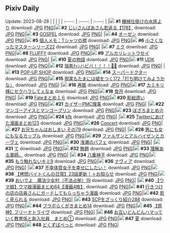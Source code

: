 ## Pixiv Daily
Update: 2023-08-28
|      |      |      |
| :----: | :----: | :----: |
|![](https://pixiv.microyu.workers.dev/c/240x480/img-master/img/2023/08/26/00/00/43/111157207_p0_master1200.jpg) **#1** [機械仕掛けの水底より](https://www.pixiv.net/artworks/111157207) download: [JPG](https://pixiv.microyu.workers.dev/img-original/img/2023/08/26/00/00/43/111157207_p0.jpg) [PNG](https://pixiv.microyu.workers.dev/img-original/img/2023/08/26/00/00/43/111157207_p0.png)|![](https://pixiv.microyu.workers.dev/c/240x480/img-master/img/2023/08/26/11/26/09/111168008_p0_master1200.jpg) **#2** [じいさんばあさん若返る【178】](https://www.pixiv.net/artworks/111168008) download: [JPG](https://pixiv.microyu.workers.dev/img-original/img/2023/08/26/11/26/09/111168008_p0.jpg) [PNG](https://pixiv.microyu.workers.dev/img-original/img/2023/08/26/11/26/09/111168008_p0.png)|![](https://pixiv.microyu.workers.dev/c/240x480/img-master/img/2023/08/26/00/21/40/111158204_p0_master1200.jpg) **#3** [GOSPEL](https://www.pixiv.net/artworks/111158204) download: [JPG](https://pixiv.microyu.workers.dev/img-original/img/2023/08/26/00/21/40/111158204_p0.jpg) [PNG](https://pixiv.microyu.workers.dev/img-original/img/2023/08/26/00/21/40/111158204_p0.png)|
|![](https://pixiv.microyu.workers.dev/c/240x480/img-master/img/2023/08/27/00/01/56/111187345_p0_master1200.jpg) **#4** [オーゼン](https://www.pixiv.net/artworks/111187345) download: [JPG](https://pixiv.microyu.workers.dev/img-original/img/2023/08/27/00/01/56/111187345_p0.jpg) [PNG](https://pixiv.microyu.workers.dev/img-original/img/2023/08/27/00/01/56/111187345_p0.png)|![](https://pixiv.microyu.workers.dev/c/240x480/img-master/img/2023/08/26/07/00/23/111164182_p0_master1200.jpg) **#5** [個人メモ：Tシャツの襟](https://www.pixiv.net/artworks/111164182) download: [JPG](https://pixiv.microyu.workers.dev/img-original/img/2023/08/26/07/00/23/111164182_p0.jpg) [PNG](https://pixiv.microyu.workers.dev/img-original/img/2023/08/26/07/00/23/111164182_p0.png)|![](https://pixiv.microyu.workers.dev/c/240x480/img-master/img/2023/08/27/22/23/21/111217156_p0_master1200.jpg) **#6** [小さくなったマスターシリーズ22](https://www.pixiv.net/artworks/111217156) download: [JPG](https://pixiv.microyu.workers.dev/img-original/img/2023/08/27/22/23/21/111217156_p0.jpg) [PNG](https://pixiv.microyu.workers.dev/img-original/img/2023/08/27/22/23/21/111217156_p0.png)|
|![](https://pixiv.microyu.workers.dev/c/240x480/img-master/img/2023/08/26/01/52/25/111160358_p0_master1200.jpg) **#7** [ミク](https://www.pixiv.net/artworks/111160358) download: [JPG](https://pixiv.microyu.workers.dev/img-original/img/2023/08/26/01/52/25/111160358_p0.jpg) [PNG](https://pixiv.microyu.workers.dev/img-original/img/2023/08/26/01/52/25/111160358_p0.png)|![](https://pixiv.microyu.workers.dev/c/240x480/img-master/img/2023/08/27/00/00/15/111187131_p0_master1200.jpg) **#8** [FLUFFY](https://www.pixiv.net/artworks/111187131) download: [JPG](https://pixiv.microyu.workers.dev/img-original/img/2023/08/27/00/00/15/111187131_p0.jpg) [PNG](https://pixiv.microyu.workers.dev/img-original/img/2023/08/27/00/00/15/111187131_p0.png)|![](https://pixiv.microyu.workers.dev/c/240x480/img-master/img/2023/08/27/19/45/02/111211213_p0_master1200.jpg) **#9** [アルカリレットウセイ](https://www.pixiv.net/artworks/111211213) download: [JPG](https://pixiv.microyu.workers.dev/img-original/img/2023/08/27/19/45/02/111211213_p0.jpg) [PNG](https://pixiv.microyu.workers.dev/img-original/img/2023/08/27/19/45/02/111211213_p0.png)|
|![](https://pixiv.microyu.workers.dev/c/240x480/img-master/img/2023/08/27/18/19/48/111208603_p0_master1200.jpg) **#10** [夏の物語](https://www.pixiv.net/artworks/111208603) download: [JPG](https://pixiv.microyu.workers.dev/img-original/img/2023/08/27/18/19/48/111208603_p0.jpg) [PNG](https://pixiv.microyu.workers.dev/img-original/img/2023/08/27/18/19/48/111208603_p0.png)|![](https://pixiv.microyu.workers.dev/c/240x480/img-master/img/2023/08/26/22/31/59/111184205_p0_master1200.jpg) **#11** [UDK](https://www.pixiv.net/artworks/111184205) download: [JPG](https://pixiv.microyu.workers.dev/img-original/img/2023/08/26/22/31/59/111184205_p0.jpg) [PNG](https://pixiv.microyu.workers.dev/img-original/img/2023/08/26/22/31/59/111184205_p0.png)|![](https://pixiv.microyu.workers.dev/c/240x480/img-master/img/2023/08/27/00/00/02/111187081_p0_master1200.jpg) **#12** [瑞希ﾁｬﾝハピバ！！！！🎂🎉](https://www.pixiv.net/artworks/111187081) download: [JPG](https://pixiv.microyu.workers.dev/img-original/img/2023/08/27/00/00/02/111187081_p0.jpg) [PNG](https://pixiv.microyu.workers.dev/img-original/img/2023/08/27/00/00/02/111187081_p0.png)|
|![](https://pixiv.microyu.workers.dev/c/240x480/img-master/img/2023/08/26/09/05/47/111165841_p0_master1200.jpg) **#13** [POP-UP SHOP](https://www.pixiv.net/artworks/111165841) download: [JPG](https://pixiv.microyu.workers.dev/img-original/img/2023/08/26/09/05/47/111165841_p0.jpg) [PNG](https://pixiv.microyu.workers.dev/img-original/img/2023/08/26/09/05/47/111165841_p0.png)|![](https://pixiv.microyu.workers.dev/c/240x480/img-master/img/2023/08/27/00/19/22/111188201_p0_master1200.jpg) **#14** [スーパードクター](https://www.pixiv.net/artworks/111188201) download: [JPG](https://pixiv.microyu.workers.dev/img-original/img/2023/08/27/00/19/22/111188201_p0.jpg) [PNG](https://pixiv.microyu.workers.dev/img-original/img/2023/08/27/00/19/22/111188201_p0.png)|![](https://pixiv.microyu.workers.dev/c/240x480/img-master/img/2023/08/27/18/31/48/111207942_p0_master1200.jpg) **#15** [現実もたまには嘘をつく172「打ち明けてみようかな」](https://www.pixiv.net/artworks/111207942) download: [JPG](https://pixiv.microyu.workers.dev/img-original/img/2023/08/27/18/31/48/111207942_p0.jpg) [PNG](https://pixiv.microyu.workers.dev/img-original/img/2023/08/27/18/31/48/111207942_p0.png)|
|![](https://pixiv.microyu.workers.dev/c/240x480/img-master/img/2023/08/27/00/13/03/111187967_p0_master1200.jpg) **#16** [再販](https://www.pixiv.net/artworks/111187967) download: [JPG](https://pixiv.microyu.workers.dev/img-original/img/2023/08/27/00/13/03/111187967_p0.jpg) [PNG](https://pixiv.microyu.workers.dev/img-original/img/2023/08/27/00/13/03/111187967_p0.png)|![](https://pixiv.microyu.workers.dev/c/240x480/img-master/img/2023/08/26/19/01/56/111177746_p0_master1200.jpg) **#17** [カミキリ様にセクハラしてぇなぁ](https://www.pixiv.net/artworks/111177746) download: [JPG](https://pixiv.microyu.workers.dev/img-original/img/2023/08/26/19/01/56/111177746_p0.jpg) [PNG](https://pixiv.microyu.workers.dev/img-original/img/2023/08/26/19/01/56/111177746_p0.png)|![](https://pixiv.microyu.workers.dev/c/240x480/img-master/img/2023/08/26/00/00/10/111157119_p0_master1200.jpg) **#18** [食月](https://www.pixiv.net/artworks/111157119) download: [JPG](https://pixiv.microyu.workers.dev/img-original/img/2023/08/26/00/00/10/111157119_p0.jpg) [PNG](https://pixiv.microyu.workers.dev/img-original/img/2023/08/26/00/00/10/111157119_p0.png)|
|![](https://pixiv.microyu.workers.dev/c/240x480/img-master/img/2023/08/26/18/29/38/111176916_p0_master1200.jpg) **#19** [Fateまとめ１６](https://www.pixiv.net/artworks/111176916) download: [JPG](https://pixiv.microyu.workers.dev/img-original/img/2023/08/26/18/29/38/111176916_p0.jpg) [PNG](https://pixiv.microyu.workers.dev/img-original/img/2023/08/26/18/29/38/111176916_p0.png)|![](https://pixiv.microyu.workers.dev/c/240x480/img-master/img/2023/08/26/00/00/32/111157181_p0_master1200.jpg) **#20** [影絵遣い](https://www.pixiv.net/artworks/111157181) download: [JPG](https://pixiv.microyu.workers.dev/img-original/img/2023/08/26/00/00/32/111157181_p0.jpg) [PNG](https://pixiv.microyu.workers.dev/img-original/img/2023/08/26/00/00/32/111157181_p0.png)|![](https://pixiv.microyu.workers.dev/c/240x480/img-master/img/2023/08/26/00/01/05/111157264_p0_master1200.jpg) **#21** [カイザーPMC理事](https://www.pixiv.net/artworks/111157264) download: [JPG](https://pixiv.microyu.workers.dev/img-original/img/2023/08/26/00/01/05/111157264_p0.jpg) [PNG](https://pixiv.microyu.workers.dev/img-original/img/2023/08/26/00/01/05/111157264_p0.png)|
|![](https://pixiv.microyu.workers.dev/c/240x480/img-master/img/2023/08/26/22/55/23/111184946_p0_master1200.jpg) **#22** [マンゴーアイスとマンゴープリン](https://www.pixiv.net/artworks/111184946) download: [JPG](https://pixiv.microyu.workers.dev/img-original/img/2023/08/26/22/55/23/111184946_p0.jpg) [PNG](https://pixiv.microyu.workers.dev/img-original/img/2023/08/26/22/55/23/111184946_p0.png)|![](https://pixiv.microyu.workers.dev/c/240x480/img-master/img/2023/08/26/00/42/43/111158793_p0_master1200.jpg) **#23** [ぼざろまとめ㉑](https://www.pixiv.net/artworks/111158793) download: [JPG](https://pixiv.microyu.workers.dev/img-original/img/2023/08/26/00/42/43/111158793_p0.jpg) [PNG](https://pixiv.microyu.workers.dev/img-original/img/2023/08/26/00/42/43/111158793_p0.png)|![](https://pixiv.microyu.workers.dev/c/240x480/img-master/img/2023/08/26/20/57/19/111181016_p0_master1200.jpg) **#24** [kfk](https://www.pixiv.net/artworks/111181016) download: [JPG](https://pixiv.microyu.workers.dev/img-original/img/2023/08/26/20/57/19/111181016_p0.jpg) [PNG](https://pixiv.microyu.workers.dev/img-original/img/2023/08/26/20/57/19/111181016_p0.png)|
|![](https://pixiv.microyu.workers.dev/c/240x480/img-master/img/2023/08/26/15/19/13/111172662_p0_master1200.jpg) **#25** [Twitterにあげた漫画まとめ123](https://www.pixiv.net/artworks/111172662) download: [JPG](https://pixiv.microyu.workers.dev/img-original/img/2023/08/26/15/19/13/111172662_p0.jpg) [PNG](https://pixiv.microyu.workers.dev/img-original/img/2023/08/26/15/19/13/111172662_p0.png)|![](https://pixiv.microyu.workers.dev/c/240x480/img-master/img/2023/08/27/08/53/09/111189950_p0_master1200.jpg) **#26** [Concert](https://www.pixiv.net/artworks/111189950) download: [JPG](https://pixiv.microyu.workers.dev/img-original/img/2023/08/27/08/53/09/111189950_p0.jpg) [PNG](https://pixiv.microyu.workers.dev/img-original/img/2023/08/27/08/53/09/111189950_p0.png)|![](https://pixiv.microyu.workers.dev/c/240x480/img-master/img/2023/08/26/11/24/18/111168027_p0_master1200.jpg) **#27** [お兄ちゃんはおしまい その79](https://www.pixiv.net/artworks/111168027) download: [JPG](https://pixiv.microyu.workers.dev/img-original/img/2023/08/26/11/24/18/111168027_p0.jpg) [PNG](https://pixiv.microyu.workers.dev/img-original/img/2023/08/26/11/24/18/111168027_p0.png)|
|![](https://pixiv.microyu.workers.dev/c/240x480/img-master/img/2023/08/27/00/03/22/111187478_p0_master1200.jpg) **#28** [男にも女にもなるカップル](https://www.pixiv.net/artworks/111187478) download: [JPG](https://pixiv.microyu.workers.dev/img-original/img/2023/08/27/00/03/22/111187478_p0.jpg) [PNG](https://pixiv.microyu.workers.dev/img-original/img/2023/08/27/00/03/22/111187478_p0.png)|![](https://pixiv.microyu.workers.dev/c/240x480/img-master/img/2023/08/26/00/00/14/111157133_p0_master1200.jpg) **#29** [ファルザンとアルハイゼンとカーヴェ](https://www.pixiv.net/artworks/111157133) download: [JPG](https://pixiv.microyu.workers.dev/img-original/img/2023/08/26/00/00/14/111157133_p0.jpg) [PNG](https://pixiv.microyu.workers.dev/img-original/img/2023/08/26/00/00/14/111157133_p0.png)|![](https://pixiv.microyu.workers.dev/c/240x480/img-master/img/2023/08/27/21/37/43/111215354_p0_master1200.jpg) **#30** [浅瀬のパフェ](https://www.pixiv.net/artworks/111215354) download: [JPG](https://pixiv.microyu.workers.dev/img-original/img/2023/08/27/21/37/43/111215354_p0.jpg) [PNG](https://pixiv.microyu.workers.dev/img-original/img/2023/08/27/21/37/43/111215354_p0.png)|
|![](https://pixiv.microyu.workers.dev/c/240x480/img-master/img/2023/08/26/08/53/03/111165292_p0_master1200.jpg) **#31** [て](https://www.pixiv.net/artworks/111165292) download: [JPG](https://pixiv.microyu.workers.dev/img-original/img/2023/08/26/08/53/03/111165292_p0.jpg) [PNG](https://pixiv.microyu.workers.dev/img-original/img/2023/08/26/08/53/03/111165292_p0.png)|![](https://pixiv.microyu.workers.dev/c/240x480/img-master/img/2023/08/26/20/40/09/111180531_p0_master1200.jpg) **#32** [無題](https://www.pixiv.net/artworks/111180531) download: [JPG](https://pixiv.microyu.workers.dev/img-original/img/2023/08/26/20/40/09/111180531_p0.jpg) [PNG](https://pixiv.microyu.workers.dev/img-original/img/2023/08/26/20/40/09/111180531_p0.png)|![](https://pixiv.microyu.workers.dev/c/240x480/img-master/img/2023/08/27/09/01/54/111195647_p0_master1200.jpg) **#33** [理解ある軍師。](https://www.pixiv.net/artworks/111195647) download: [JPG](https://pixiv.microyu.workers.dev/img-original/img/2023/08/27/09/01/54/111195647_p0.jpg) [PNG](https://pixiv.microyu.workers.dev/img-original/img/2023/08/27/09/01/54/111195647_p0.png)|
|![](https://pixiv.microyu.workers.dev/c/240x480/img-master/img/2023/08/26/00/16/45/111158051_p0_master1200.jpg) **#34** [八重神子](https://www.pixiv.net/artworks/111158051) download: [JPG](https://pixiv.microyu.workers.dev/img-original/img/2023/08/26/00/16/45/111158051_p0.jpg) [PNG](https://pixiv.microyu.workers.dev/img-original/img/2023/08/26/00/16/45/111158051_p0.png)|![](https://pixiv.microyu.workers.dev/c/240x480/img-master/img/2023/08/26/09/26/44/111166088_p0_master1200.jpg) **#35** [もう触れないキミ9](https://www.pixiv.net/artworks/111166088) download: [JPG](https://pixiv.microyu.workers.dev/img-original/img/2023/08/26/09/26/44/111166088_p0.jpg) [PNG](https://pixiv.microyu.workers.dev/img-original/img/2023/08/26/09/26/44/111166088_p0.png)|![](https://pixiv.microyu.workers.dev/c/240x480/img-master/img/2023/08/26/00/00/54/111157235_p0_master1200.jpg) **#36** [ナヴィア](https://www.pixiv.net/artworks/111157235) download: [JPG](https://pixiv.microyu.workers.dev/img-original/img/2023/08/26/00/00/54/111157235_p0.jpg) [PNG](https://pixiv.microyu.workers.dev/img-original/img/2023/08/26/00/00/54/111157235_p0.png)|
|![](https://pixiv.microyu.workers.dev/c/240x480/img-master/img/2023/08/27/00/06/11/111187648_p0_master1200.jpg) **#37** [不幸体質女子を幸せにしたい！](https://www.pixiv.net/artworks/111187648) download: [JPG](https://pixiv.microyu.workers.dev/img-original/img/2023/08/27/00/06/11/111187648_p0.jpg) [PNG](https://pixiv.microyu.workers.dev/img-original/img/2023/08/27/00/06/11/111187648_p0.png)|![](https://pixiv.microyu.workers.dev/c/240x480/img-master/img/2023/08/27/12/01/56/111199758_p0_master1200.jpg) **#38** [【拷問バイトくんの日常】23話更新！＋お知らせ](https://www.pixiv.net/artworks/111199758) download: [JPG](https://pixiv.microyu.workers.dev/img-original/img/2023/08/27/12/01/56/111199758_p0.jpg) [PNG](https://pixiv.microyu.workers.dev/img-original/img/2023/08/27/12/01/56/111199758_p0.png)|![](https://pixiv.microyu.workers.dev/c/240x480/img-master/img/2023/08/26/17/23/21/111175236_p0_master1200.jpg) **#39** [おいでよ　魔法少女村（不法占拠）19](https://www.pixiv.net/artworks/111175236) download: [JPG](https://pixiv.microyu.workers.dev/img-original/img/2023/08/26/17/23/21/111175236_p0.jpg) [PNG](https://pixiv.microyu.workers.dev/img-original/img/2023/08/26/17/23/21/111175236_p0.png)|
|![](https://pixiv.microyu.workers.dev/c/240x480/img-master/img/2023/08/26/00/03/58/111157515_p0_master1200.jpg) **#40** [【ウマ娘】ウマ娘漫画まとめ64【漫画4枚】](https://www.pixiv.net/artworks/111157515) download: [JPG](https://pixiv.microyu.workers.dev/img-original/img/2023/08/26/00/03/58/111157515_p0.jpg) [PNG](https://pixiv.microyu.workers.dev/img-original/img/2023/08/26/00/03/58/111157515_p0.png)|![](https://pixiv.microyu.workers.dev/c/240x480/img-master/img/2023/08/27/00/17/42/111188145_p0_master1200.jpg) **#41** [行きつけの店の店員さんにガードしてもらっちゃう漫画](https://www.pixiv.net/artworks/111188145) download: [JPG](https://pixiv.microyu.workers.dev/img-original/img/2023/08/27/00/17/42/111188145_p0.jpg) [PNG](https://pixiv.microyu.workers.dev/img-original/img/2023/08/27/00/17/42/111188145_p0.png)|![](https://pixiv.microyu.workers.dev/c/240x480/img-master/img/2023/08/27/00/03/55/111187517_p0_master1200.jpg) **#42** [若く見られる](https://www.pixiv.net/artworks/111187517) download: [JPG](https://pixiv.microyu.workers.dev/img-original/img/2023/08/27/00/03/55/111187517_p0.jpg) [PNG](https://pixiv.microyu.workers.dev/img-original/img/2023/08/27/00/03/55/111187517_p0.png)|
|![](https://pixiv.microyu.workers.dev/c/240x480/img-master/img/2023/08/26/21/00/57/111181199_p0_master1200.jpg) **#43** [SCPをざっくり紹介288](https://www.pixiv.net/artworks/111181199) download: [JPG](https://pixiv.microyu.workers.dev/img-original/img/2023/08/26/21/00/57/111181199_p0.jpg) [PNG](https://pixiv.microyu.workers.dev/img-original/img/2023/08/26/21/00/57/111181199_p0.png)|![](https://pixiv.microyu.workers.dev/c/240x480/img-master/img/2023/08/26/08/30/31/111165324_p0_master1200.jpg) **#44** [ブラボらくがきまとめ14](https://www.pixiv.net/artworks/111165324) download: [JPG](https://pixiv.microyu.workers.dev/img-original/img/2023/08/26/08/30/31/111165324_p0.jpg) [PNG](https://pixiv.microyu.workers.dev/img-original/img/2023/08/26/08/30/31/111165324_p0.png)|![](https://pixiv.microyu.workers.dev/c/240x480/img-master/img/2023/08/26/18/58/48/111177599_p0_master1200.jpg) **#45** [【原神】フリーナトライヴ](https://www.pixiv.net/artworks/111177599) download: [JPG](https://pixiv.microyu.workers.dev/img-original/img/2023/08/26/18/58/48/111177599_p0.jpg) [PNG](https://pixiv.microyu.workers.dev/img-original/img/2023/08/26/18/58/48/111177599_p0.png)|
|![](https://pixiv.microyu.workers.dev/c/240x480/img-master/img/2023/08/27/00/06/07/111187645_p0_master1200.jpg) **#46** [お互いどんどんハマっていく教育係と新入社員　まとめ①](https://www.pixiv.net/artworks/111187645) download: [JPG](https://pixiv.microyu.workers.dev/img-original/img/2023/08/27/00/06/07/111187645_p0.jpg) [PNG](https://pixiv.microyu.workers.dev/img-original/img/2023/08/27/00/06/07/111187645_p0.png)|![](https://pixiv.microyu.workers.dev/c/240x480/img-master/img/2023/08/27/00/01/25/111187295_p0_master1200.jpg) **#47** [夏](https://www.pixiv.net/artworks/111187295) download: [JPG](https://pixiv.microyu.workers.dev/img-original/img/2023/08/27/00/01/25/111187295_p0.jpg) [PNG](https://pixiv.microyu.workers.dev/img-original/img/2023/08/27/00/01/25/111187295_p0.png)|![](https://pixiv.microyu.workers.dev/c/240x480/img-master/img/2023/08/27/23/15/17/111219289_p0_master1200.jpg) **#48** [どくずぱぺっと](https://www.pixiv.net/artworks/111219289) download: [JPG](https://pixiv.microyu.workers.dev/img-original/img/2023/08/27/23/15/17/111219289_p0.jpg) [PNG](https://pixiv.microyu.workers.dev/img-original/img/2023/08/27/23/15/17/111219289_p0.png)|
